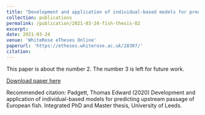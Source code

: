 ```yaml
---
title: "Development and application of individual-based models for predicting upstream passage of European fish [Thesis]"
collection: publications
permalink: /publication/2021-03-24-fish-thesis-02
excerpt: 
date: 2021-03-24
venue: 'WhiteRose eTheses Online'
paperurl: 'https://etheses.whiterose.ac.uk/28307/'
citation: 
---
```

This paper is about the number 2. The number 3 is left for future work.

[Download paper here](https://etheses.whiterose.ac.uk/28307/)

Recommended citation: Padgett, Thomas Edward  (2020) Development and application of individual-based models for predicting upstream passage of European fish. Integrated PhD and Master thesis, University of Leeds.

